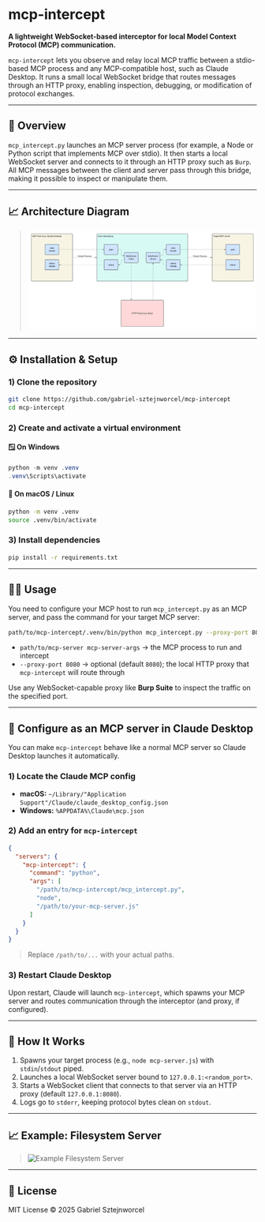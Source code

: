 # mcp-intercept

**A lightweight WebSocket-based interceptor for local Model Context Protocol (MCP) communication.**

`mcp-intercept` lets you observe and relay local MCP traffic between a stdio-based MCP process and any MCP-compatible host, such as Claude Desktop. It runs a small local WebSocket bridge that routes messages through an HTTP proxy, enabling inspection, debugging, or modification of protocol exchanges.

---

## 🧠 Overview

`mcp_intercept.py` launches an MCP server process (for example, a Node or Python script that implements MCP over stdio). It then starts a local WebSocket server and connects to it through an HTTP proxy such as `Burp`. All MCP messages between the client and server pass through this bridge, making it possible to inspect or manipulate them.

---

## 📈 Architecture Diagram

> ![Architecture Diagram](mcp-intercept.png)

---

## ⚙️ Installation & Setup

### 1) Clone the repository

```bash
git clone https://github.com/gabriel-sztejnworcel/mcp-intercept
cd mcp-intercept
```

### 2) Create and activate a virtual environment

#### 🪟 On Windows

```powershell
python -m venv .venv
.venv\Scripts\activate
```

#### 🍎 On macOS / Linux

```bash
python -m venv .venv
source .venv/bin/activate
```

### 3) Install dependencies

```bash
pip install -r requirements.txt
```

---

## 🧑‍💻 Usage

You need to configure your MCP host to run `mcp_intercept.py` as an MCP server, and pass the command for your target MCP server:

```bash
path/to/mcp-intercept/.venv/bin/python mcp_intercept.py --proxy-port 8080 path/to/mcp-server mcp-server-args
```

- `path/to/mcp-server mcp-server-args` → the MCP process to run and intercept  
- `--proxy-port 8080` → optional (default `8080`); the local HTTP proxy that `mcp-intercept` will route through

Use any WebSocket-capable proxy like **Burp Suite** to inspect the traffic on the specified port.

---

## 🧩 Configure as an MCP server in Claude Desktop

You can make `mcp-intercept` behave like a normal MCP server so Claude Desktop launches it automatically.

### 1) Locate the Claude MCP config

- **macOS:** `~/Library/"Application Support"/Claude/claude_desktop_config.json`  
- **Windows:** `%APPDATA%\Claude\mcp.json`

### 2) Add an entry for `mcp-intercept`

```json
{
  "servers": {
    "mcp-intercept": {
      "command": "python",
      "args": [
        "/path/to/mcp-intercept/mcp_intercept.py",
        "node",
        "/path/to/your-mcp-server.js"
      ]
    }
  }
}
```

> Replace `/path/to/...` with your actual paths.

### 3) Restart Claude Desktop

Upon restart, Claude will launch `mcp-intercept`, which spawns your MCP server and routes communication through the interceptor (and proxy, if configured).

---

## 🧠 How It Works

1. Spawns your target process (e.g., `node mcp-server.js`) with `stdin`/`stdout` piped.  
2. Launches a local WebSocket server bound to `127.0.0.1:<random_port>`.  
3. Starts a WebSocket client that connects to that server via an HTTP proxy (default `127.0.0.1:8080`).  
4. Logs go to `stderr`, keeping protocol bytes clean on `stdout`.

---

## 📈 Example: Filesystem Server

> ![Example Filesystem Server](mcp-intercept.gif)

---

## 📜 License

MIT License © 2025 Gabriel Sztejnworcel
